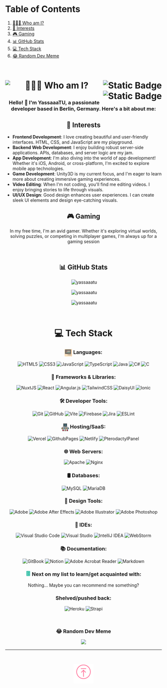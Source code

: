 <div id="table-of-contents">
  <h1>Table of Contents</h1>
  <ol>
    <li><a href="#who-am-i">👨🏻‍💻 Who am I?</a></li>
    <li><a href="#interests">🚀 Interests</a></li>
    <li><a href="#gaming">🎮 Gaming</a></li>
    <li><a href="#github-stats">📊 GitHub Stats</a></li>
    <li><a href="#tech-stack">💻 Tech Stack</a></li>
    <li><a href="#random-dev-meme">😂 Random Dev Meme</a></li>
  </ol>
</div>

<p>&nbsp;</p>

<h1 align="center" id="who-am-i">
 👨🏻‍💻 Who am I?
<img align="left" src="https://visitcount.itsvg.in/api?id=YassaaaTU&label=Profile%20Views&color=12&icon=5&pretty=true" />
 <a href="https://links.yassaaa.com/">
<img align= "right" alt="Static Badge" src="https://img.shields.io/badge/Socials-black?style=for-the-badge">
</a>
<a href="https://paypal.me/yjumaah">
<img align="right" alt="Static Badge" src="https://img.shields.io/badge/Paypal-black?style=for-the-badge&logo=paypal&logoColor=white&color=%2300457c"/></p>
</a>
 </h1>

<h3 align="center">Hello! 👋 I'm YassaaaTU, a passionate developer based in Berlin, Germany. Here's a bit about me:</h3>

<h2 align="center" id="interests">🚀 Interests</h2>

<p align="center">
<ul>
  <li><strong>Frontend Development</strong>: I love creating beautiful and user-friendly interfaces. HTML, CSS, and JavaScript are my playground.</li>
  <li><strong>Backend Web Development</strong>: I enjoy building robust server-side applications. APIs, databases, and server logic are my jam.</li>
  <li><strong>App Development</strong>: I'm also diving into the world of app development! Whether it's iOS, Android, or cross-platform, I'm excited to explore mobile app technologies.</li>
  <li><strong>Game Development</strong>: Unity3D is my current focus, and I'm eager to learn more about creating immersive gaming experiences.</li>
  <li><strong>Video Editing</strong>: When I'm not coding, you'll find me editing videos. I enjoy bringing stories to life through visuals.</li>
  <li><strong>UI/UX Design</strong>: Good design enhances user experiences. I can create sleek UI elements and design eye-catching visuals.</li>
</ul>
</p>

<h2 align="center" id="gaming">🎮 Gaming</h2>

<p align="center">In my free time, I'm an avid gamer. Whether it's exploring virtual worlds, solving puzzles, or competing in multiplayer games, I'm always up for a gaming session</p>

<p>&nbsp;</p>

<h2 align="center" id="github-stats">📊 GitHub Stats</h2>

<p align="center">&nbsp;<img align="center" src="https://github-readme-stats.vercel.app/api/top-langs?username=yassaaatu&show_icons=true&locale=en&layout=donut&theme=dracula&type=svg&large_count" alt="yassaaatu" /></p>

<p align="center">&nbsp;<img align="center" src="https://github-readme-stats.vercel.app/api?username=yassaaatu&show_icons=true&locale=en&theme=dracula&type=svg" alt="yassaaatu" /></p>

<p align="center">&nbsp;<img align="center" src="https://github-readme-streak-stats.herokuapp.com/?user=yassaaatu&theme=dracula&type=svg" alt="yassaaatu" /></p>

<p>&nbsp;</p>

<h1 align="center" id="tech-stack">💻 Tech Stack</h1>

<p align="center">
<h3 align="center"> 
<img alt="Languages" src="./code-svgrepo-com.svg" width="24" height="24" align="center">
Languages:</h3>
<p align="center">
<img alt="HTML5" src="https://img.shields.io/badge/html5-%23E34F26.svg?style=for-the-badge&logo=html5&logoColor=white">
<img alt="CSS3" src="https://img.shields.io/badge/css3-%231572B6.svg?style=for-the-badge&logo=css3&logoColor=white">
<img alt="JavaScript" src="https://img.shields.io/badge/javascript-%23323330.svg?style=for-the-badge&logo=javascript&logoColor=%23F7DF1E">
<img alt="TypeScript" src="https://img.shields.io/badge/typescript-%23007ACC.svg?style=for-the-badge&logo=typescript&logoColor=white">
<img alt="Java" src="https://img.shields.io/badge/java-%23ED8B00.svg?style=for-the-badge&logo=openjdk&logoColor=white">
<img alt="C#" src="https://img.shields.io/badge/c%23-%23239120.svg?style=for-the-badge&logo=csharp&logoColor=white">
<img alt="C" src="https://img.shields.io/badge/c-%2300599C.svg?style=for-the-badge&logo=c&logoColor=white">
</p>

<h3 align="center">🚀 Frameworks & Libraries:</h3>
<p align="center">
<img alt="NuxtJS" src="https://img.shields.io/badge/NuxtJS-00C58E?style=for-the-badge&logo=nuxt.js&logoColor=white">
<img alt="React" src="https://img.shields.io/badge/react-%2320232a.svg?style=for-the-badge&logo=react&logoColor=%2361DAFB">
<img alt="Angular.js" src="https://img.shields.io/badge/angular.js-%23E23237.svg?style=for-the-badge&logo=angularjs&logoColor=white">
<img alt="TailwindCSS" src="https://img.shields.io/badge/tailwindcss-%2338B2AC.svg?style=for-the-badge&logo=tailwind-css&logoColor=white">
<img alt="DaisyUI" src="https://img.shields.io/badge/daisyui-5A0EF8?style=for-the-badge&logo=daisyui&logoColor=white">
<img alt="Ionic" src="https://img.shields.io/badge/Ionic-%233880FF.svg?style=for-the-badge&logo=Ionic&logoColor=white">
</p>

<h3 align="center">🛠️ Developer Tools:</h3>
<p align="center">
<img alt="Git" src="https://img.shields.io/badge/git-%23F05033.svg?style=for-the-badge&logo=git&logoColor=white">
<img alt="GitHub" src="https://img.shields.io/badge/github-%23121011.svg?style=for-the-badge&logo=github&logoColor=white">
<img alt="Vite" src="https://img.shields.io/badge/vite-%23646CFF.svg?style=for-the-badge&logo=vite&logoColor=white">
<img alt="Firebase" src="https://img.shields.io/badge/Firebase-039BE5?style=for-the-badge&logo=Firebase&logoColor=white">
<img alt="Jira" src="https://img.shields.io/badge/jira-%230A0FFF.svg?style=for-the-badge&logo=jira&logoColor=white">
<img alt="ESLint" src="https://img.shields.io/badge/ESLint-4B3263?style=for-the-badge&logo=eslint&logoColor=white">
</p>

<h3 align="center">
<img alt="Languages" src="./server-data-svgrepo-com.svg" width="24" height="24" align="center">
Hosting/SaaS:</h3>
<p align="center">
<img alt="Vercel" src="https://img.shields.io/badge/vercel-%23000000.svg?style=for-the-badge&logo=vercel&logoColor=white">
<img alt="GithubPages" src="https://img.shields.io/badge/github%20pages-121013?style=for-the-badge&logo=github&logoColor=white">
<img alt="Netlify" src="https://img.shields.io/badge/netlify-%23000000.svg?style=for-the-badge&logo=netlify&logoColor=#00C7B7">
<img alt="PterodactylPanel" src="https://img.shields.io/badge/Pterodactyl_Panel-10529f?style=for-the-badge&logo=pterodactyl&logoColor=white">
</p>

<h3 align="center">🌐 Web Servers:</h3>
<p align="center">
<img alt="Apache" src="https://img.shields.io/badge/apache-%23D42029.svg?style=for-the-badge&logo=apache&logoColor=white">
<img alt="Nginx" src="https://img.shields.io/badge/nginx-%23009639.svg?style=for-the-badge&logo=nginx&logoColor=white">
</p>

<h3 align="center">🛢️ Databases:</h3>
<p align="center">
<img alt="MySQL" src="https://img.shields.io/badge/mysql-%2300000f.svg?style=for-the-badge&logo=mysql&logoColor=white">
<img alt="MariaDB" src="https://img.shields.io/badge/MariaDB-003545?style=for-the-badge&logo=mariadb&logoColor=white">
</p>

<h3 align="center">🎨 Design Tools:</h3>
<p align="center">
<img alt="Adobe" src="https://img.shields.io/badge/Adobe-%23FF0000.svg?style=for-the-badge&logo=Adobe&logoColor=white">
<img alt="Adobe After Effects" src="https://img.shields.io/badge/Adobe%20After%20Effects-9999FF.svg?style=for-the-badge&logo=Adobe%20After%20Effects&logoColor=white">
<img alt="Adobe Illustrator" src="https://img.shields.io/badge/Adobe%20Illustrator-%23FF9A00.svg?style=for-the-badge&logo=Adobe-Illustrator&logoColor=white">
<img alt="Adobe Photoshop" src="https://img.shields.io/badge/Adobe%20Photoshop-%2331A8FF.svg?style=for-the-badge&logo=Adobe-Photoshop&logoColor=white">
</p>

<h3 align="center">🔧 IDEs:</h3>
<p align="center">
<img alt="Visual Studio Code" src="https://img.shields.io/badge/Visual%20Studio%20Code-0078d7?style=for-the-badge&logo=visual-studio-code&logoColor=white">
<img alt="Visual Studio" src="https://img.shields.io/badge/Visual%20Studio-5C2D91?style=for-the-badge&logo=visual-studio&logoColor=white">
<img alt="IntelliJ IDEA" src="https://img.shields.io/badge/IntelliJ%20IDEA-000000.svg?style=for-the-badge&logo=intellij-idea&logoColor=white">
<img alt="WebStorm" src="https://img.shields.io/badge/WebStorm-000000.svg?style=for-the-badge&logo=webstorm&logoColor=white">
</p>

<h3 align="center">📚 Documentation:</h3>
<p align="center">
<img alt="GitBook" src="https://img.shields.io/badge/GitBook-347aeb?style=for-the-badge&logo=gitbook&logoColor=white">
<img alt="Notion" src="https://img.shields.io/badge/Notion-%23000000.svg?style=for-the-badge&logo=notion&logoColor=white">
<img alt="Adobe Acrobat Reader" src="https://img.shields.io/badge/Adobe%20Acrobat%20Reader-%23FF0000.svg?style=for-the-badge&logo=Adobe-Acrobat-Reader&logoColor=white">
<img alt="Markdown" src="https://img.shields.io/badge/markdown-%23000000.svg?style=for-the-badge&logo=markdown&logoColor=white">
</p>

<h3 align="center"><?xml version="1.0" encoding="iso-8859-1"?>
<svg version="1.1" id="Layer_1" xmlns="http://www.w3.org/2000/svg" xmlns:xlink="http://www.w3.org/1999/xlink" 
	 width="16px" height="16px" viewBox="0 0 480 480" xml:space="preserve">
<path style="fill:#32BEA6;" d="M381.744,480H98.256C79.424,480,64,464.576,64,445.744V34.256C64,15.424,79.424,0,98.256,0h283.488
	C400.576,0,416,15.424,416,34.256v411.488C416,464.576,400.576,480,381.744,480z"/>
<g>
	<polygon style="fill:#FFFFFF;" points="155.968,121.2 117.136,94.16 126.304,81.04 152,98.944 185.408,51.248 198.496,60.416 	"/>
	<rect x="240" y="74.96" style="fill:#FFFFFF;" width="122" height="16"/>
	<rect x="240" y="179.648" style="fill:#FFFFFF;" width="122" height="16"/>
	<rect x="240" y="284.336" style="fill:#FFFFFF;" width="122" height="16"/>
	<rect x="240" y="389.04" style="fill:#FFFFFF;" width="122" height="16"/>
	<path style="fill:#FFFFFF;" d="M154.32,324.464c-17.712,0-32.128-14.4-32.128-32.128c0-17.696,14.4-32.112,32.128-32.112
		c17.696,0,32.112,14.4,32.112,32.112C186.416,310.064,172.016,324.464,154.32,324.464z M154.32,276.24
		c-8.896,0-16.128,7.232-16.128,16.112c0,8.896,7.232,16.128,16.128,16.128c8.88,0,16.112-7.232,16.112-16.128
		C170.416,283.472,163.184,276.24,154.32,276.24z"/>
	<path style="fill:#FFFFFF;" d="M154.32,219.76c-17.712,0-32.128-14.4-32.128-32.112s14.4-32.112,32.128-32.112
		c17.696,0,32.112,14.4,32.112,32.112S172.016,219.76,154.32,219.76z M154.32,171.536c-8.896,0-16.128,7.232-16.128,16.112
		s7.232,16.112,16.128,16.112c8.88,0,16.112-7.232,16.112-16.112S163.184,171.536,154.32,171.536z"/>
	<path style="fill:#FFFFFF;" d="M154.32,429.152c-17.712,0-32.128-14.4-32.128-32.112s14.4-32.112,32.128-32.112
		c17.696,0,32.112,14.4,32.112,32.112S172.016,429.152,154.32,429.152z M154.32,380.944c-8.896,0-16.128,7.232-16.128,16.112
		s7.232,16.112,16.128,16.112c8.88,0,16.112-7.232,16.112-16.112S163.184,380.944,154.32,380.944z"/>
</g>
</svg> Next on my list to learn/get acquainted with:</h3>
<p align="center">
Nothing... Maybe you can recommend me something?
</p>
</p>

<h3 align="center">Shelved/pushed back:</h3>
<p align="center">
<img alt="Heroku" src="https://img.shields.io/badge/heroku-%23430098.svg?style=for-the-badge&logo=heroku&logoColor=white">
<img alt="Strapi" src="https://img.shields.io/badge/strapi-%232E7EEA.svg?style=for-the-badge&logo=strapi&logoColor=white">
</p>


<p>&nbsp;</p>

<h3 align="center" id="random-dev-meme">😂 Random Dev Meme</h3>

<p align="center">
<img src='https://randommeme-five.vercel.app/' style="height: 400px;"/>
</p>

---

<p>&nbsp;</p>

<div align="center">
	<a href="#table-of-contents">
		<img src="./noun-to-top-216360.svg" alt="Back to top" width="64" height="64">
	</a>
</div>

<!-- Proudly created with GPRM ( https://gprm.itsvg.in ) | only used as a template then customized bymyself-->
